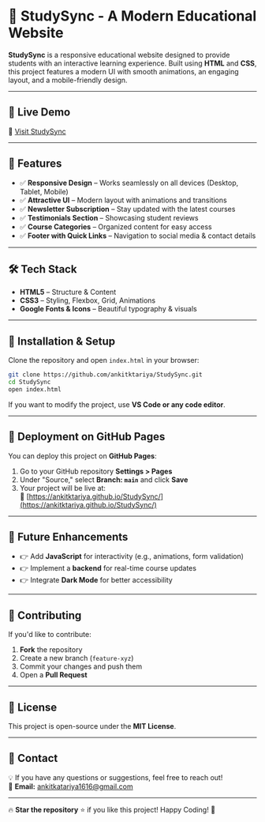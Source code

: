 # 🌟 StudySync - A Modern Educational Website

**StudySync** is a responsive educational website designed to provide students with an interactive learning experience. Built using **HTML** and **CSS**, this project features a modern UI with smooth animations, an engaging layout, and a mobile-friendly design.

---

## 🚀 Live Demo
🔗 [Visit StudySync](https://ankitktariya.github.io/StudySync/)

---

## 📌 Features
- ✅ **Responsive Design** – Works seamlessly on all devices (Desktop, Tablet, Mobile)  
- ✅ **Attractive UI** – Modern layout with animations and transitions  
- ✅ **Newsletter Subscription** – Stay updated with the latest courses  
- ✅ **Testimonials Section** – Showcasing student reviews  
- ✅ **Course Categories** – Organized content for easy access  
- ✅ **Footer with Quick Links** – Navigation to social media & contact details  

---

## 🛠️ Tech Stack
- **HTML5** – Structure & Content  
- **CSS3** – Styling, Flexbox, Grid, Animations  
- **Google Fonts & Icons** – Beautiful typography & visuals  

---

## 🔧 Installation & Setup
Clone the repository and open `index.html` in your browser:
```bash
git clone https://github.com/ankitktariya/StudySync.git
cd StudySync
open index.html
```
If you want to modify the project, use **VS Code or any code editor**.

---

## 🚀 Deployment on GitHub Pages
You can deploy this project on **GitHub Pages**:
1. Go to your GitHub repository **Settings > Pages**  
2. Under "Source," select **Branch: `main`** and click **Save**  
3. Your project will be live at:  
   🔗 [https://ankitktariya.github.io/StudySync/](https://ankitktariya.github.io/StudySync/)

---

## 🚀 Future Enhancements
- 👉 Add **JavaScript** for interactivity (e.g., animations, form validation)  
- 👉 Implement a **backend** for real-time course updates  
- 👉 Integrate **Dark Mode** for better accessibility  

---

## 🤝 Contributing
If you'd like to contribute:
1. **Fork** the repository  
2. Create a new branch (`feature-xyz`)  
3. Commit your changes and push them  
4. Open a **Pull Request**  

---

## 📜 License
This project is open-source under the **MIT License**.

---

## 📩 Contact
💡 If you have any questions or suggestions, feel free to reach out!  
📧 **Email:** ankitkatariya1616@gmail.com  

---

🔥 **Star the repository** ⭐ if you like this project! Happy Coding! 🚀

